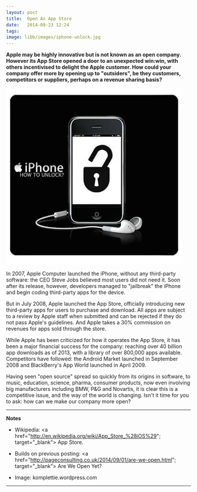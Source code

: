 ```yaml
---
layout: post
title:  Open An App Store
date:   2014-09-23 12:24
tags: 
image: libb/images/iphone-unlock.jpg
---
```


**Apple may be highly innovative but is not known as an open company. However its App Store opened a door to an unexpected win:win, with others incentivised to delight the Apple customer. How could your company offer more by opening up to "outsiders", be they customers, competitors or suppliers, perhaps on a revenue sharing basis?**

![](/libb/images/iphone-unlock.jpg)

In 2007, Apple Computer launched the iPhone, without any third-party software: the CEO Steve Jobs believed most users did not need it. Soon after its release, however, developers managed to "jailbreak" the iPhone and begin coding third-party apps for the device.

But in July 2008, Apple launched the App Store, officially introducing new third-party apps for users to purchase and download. All apps are subject to a review by Apple staff when submitted and can be rejected if they do not pass Apple's guidelines. And Apple takes a 30% commission on revenues for apps sold through the store. 

While Apple has been criticized for how it operates the App Store, it has been a major financial success for the company: reaching over 40 billion app downloads as of 2013, with a library of over 800,000 apps available. Competitors have followed: the Android Market launched in September 2008 and BlackBerry's App World launched in April 2009. 

Having seen "open source" spread so quickly from its origins in software, to music, education, science, pharma, consumer products, now even involving big manufacturers including BMW, P&G and Novartis, it is clear this is a competitive issue, and the way of the world is changing. 
Isn't it time for you to ask: how can we make our company more open? 
__________________
<b>Notes</b>
  
* Wikipedia: <a href="http://en.wikipedia.org/wiki/App_Store_%28iOS%29"; target="_blank"> App Store.</a>

* Builds on previous posting: <a href="http://pageconsulting.co.uk/2014/09/01/are-we-open.html"; target="_blank"> Are We Open Yet?</a>

* Image: komplettie.wordpress.com

__________________








